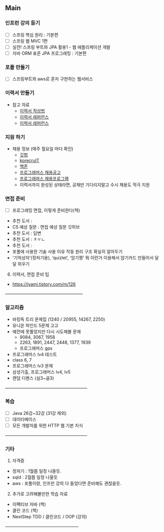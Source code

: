 Main
--------
### 인프런 강의 듣기
- [ ] 스프링 핵심 원리 : 기본편
- [ ] 스프링 웹 MVC 1편
- [ ] 실전! 스프링 부트와 JPA 활용1 - 웹 애플리케이션 개발
- [ ] 자바 ORM 표준 JPA 프로그래밍 : 기본편

### 포폴 만들기
- [ ] 스프링부트와 aws로 혼자 구현하는 웹서비스

### 이력서 만들기
- 참고 자료
	- [이력서 작성법](https://wonny.space/writing/work/engineer-resume)
	- [이력서 레퍼런스](https://www.notion.so/wbluke/c47951185f404835a982ef97041e59fd)
	- [이력서 레퍼런스](https://jyami.tistory.com/8)

### 지원 하기
- 채용 정보 (매주 월요일 마다 확인) 
	- [깃헙](https://github.com/jojoldu/junior-recruit-scheduler)
	- [korecruIT](https://korecruit.kr/)
	- [백준](https://www.acmicpc.net/) 
	- [프로그래머스 채용공고](https://career.programmers.co.kr/job)
	- [프로그래머스 채용프로그램](https://career.programmers.co.kr/competitions)
	- 이력서까지 완성된 상태라면, 공채만 기다리지말고 수시 채용도 적극 지원
 
### 면접 준비
- [ ] 프로그래밍 면접, 이렇게 준비한다(책)
- 추천 도서 : 
- CS 예상 질문  : 면접 예상 질문 깃허브
- 추천 도서 : 답변 
- 추천 도서 : ㅈㅜㄴ
- 추천 도서 : 
- 포폴에 사용한 기술 사용 이유 작동 원리 구조 확실히 알아두기
- ‘기억상자’(정처기용), ‘quizlet’, ‘암기짱’ 뭐 이런거 이용해서 암기카드 만들어서 달달 외우기

6. 이력서, 면접 준비 팁
- https://jyami.tistory.com/m/126

——————————————————
### 알고리즘

- 바킹독 트리 문제집 (1240 / 20955, 14267, 2250)
- 유니온 파인드 5문제 고고
- 예전에 못풀었지만 다시 시도해볼 문제
	- 9084, 3067, 1958
	- 2263, 1891, 2447, 2448, 1377, 1939
	- 프로그래머스 gps
- 프로그래머스 lv4 테스트
- class 6, 7
- 프로그래머스 lv3 문제
- 삼성기출, 프로그래머스 lv4, lv5
- 랜덤 디펜스 (실3~골3)

———————————————————
### 복습

- [ ] Java 26강~32강 (31강 제외)
- [ ] 데이터베이스
- [ ] 모든 개발자를 위한 HTTP 웹 기본 지식

———————————————————
### 기타

1. 자격증
- 정처기 : 1월쯤 일정 나올듯. 
- sqld : 2월쯤 일정 나올듯
- aws : 포폴이랑, 인프런 강의 다 들었다면 준비해도 괜찮을듯. 

2. 추가로 고려해볼만한 학습 자료
- 이펙티브 자바 (책)
- 클린 코드 (책)
- NextStep TDD / 클린코드 / OOP (강의)

—————————————————



